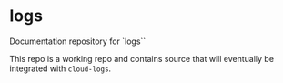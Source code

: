 # logs
Documentation repository for `logs``

This repo is a working repo and contains source that will eventually be integrated with `cloud-logs`.
